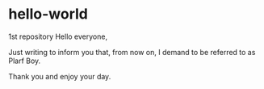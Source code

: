 # hello-world
1st repository
Hello everyone,

Just writing to inform you that, from now on, I demand to be referred to as Plarf Boy.

Thank you and enjoy your day.
